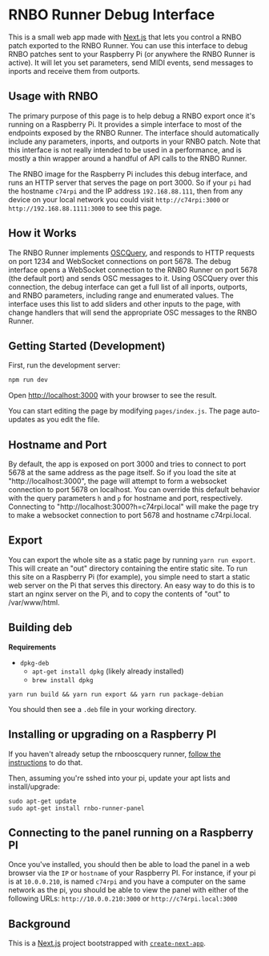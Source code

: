 # RNBO Runner Debug Interface

This is a small web app made with [Next.js](https://nextjs.org/) that lets you control a RNBO patch exported to the RNBO Runner. You can use this interface to debug RNBO patches sent to your Raspberry Pi (or anywhere the RNBO Runner is active). It will let you set parameters, send MIDI events, send messages to inports and receive them from outports.

## Usage with RNBO

The primary purpose of this page is to help debug a RNBO export once it's running on a Raspberry Pi. It provides a simple interface to most of the endpoints exposed by the RNBO Runner. The interface should automatically include any parameters, inports, and outports in your RNBO patch. Note that this interface is not really intended to be used in a performance, and is mostly a thin wrapper around a handful of API calls to the RNBO Runner.

The RNBO image for the Raspberry Pi includes this debug interface, and runs an HTTP server that serves the page on port 3000. So if your `pi` had the hostname `c74rpi` and the IP address `192.168.88.111`, then from any device on your local network you could visit `http://c74rpi:3000` or `http://192.168.88.1111:3000` to see this page.

## How it Works

The RNBO Runner implements [OSCQuery](https://github.com/Vidvox/OSCQueryProposal), and responds to HTTP requests on port 1234 and WebSocket connections on port 5678. The debug interface opens a WebSocket connection to the RNBO Runner on port 5678 (the default port) and sends OSC messages to it. Using OSCQuery over this connection, the debug interface can get a full list of all inports, outports, and RNBO parameters, including range and enumerated values. The interface uses this list to add sliders and other inputs to the page, with change handlers that will send the appropriate OSC messages to the RNBO Runner.

## Getting Started (Development)

First, run the development server:

```bash
npm run dev
```

Open [http://localhost:3000](http://localhost:3000) with your browser to see the result.

You can start editing the page by modifying `pages/index.js`. The page auto-updates as you edit the file.

## Hostname and Port

By default, the app is exposed on port 3000 and tries to connect to port 5678 at the same address as the page itself. So if you load the site at "http://localhost:3000", the page will attempt to form a websocket connection to port 5678 on localhost. You can override this default behavior with the query parameters `h` and `p` for hostname and port, respectively. Connecting to "http://localhost:3000?h=c74rpi.local" will make the page try to make a websocket connection to port 5678 and hostname c74rpi.local.

## Export

You can export the whole site as a static page by running `yarn run export`. This will create an "out" directory containing the entire static site. To run this site on a Raspberry Pi (for example), you simple need to start a static web server on the Pi that serves this directory. An easy way to do this is to start an nginx server on the Pi, and to copy the contents of "out" to /var/www/html.

## Building deb

**Requirements**

* `dpkg-deb`
  * `apt-get install dpkg` (likely already installed)
  * `brew install dpkg`

```shell
yarn run build && yarn run export && yarn run package-debian
```

You should then see a `.deb` file in your working directory.

## Installing or upgrading on a Raspberry PI

If you haven't already setup the rnbooscquery runner, [follow the instructions](https://app.assembla.com/spaces/max/git-7/source/master/examples/RNBOOSCQueryRunner/README-rpi.md)
to do that.

Then, assuming you're sshed into your pi, update your apt lists and install/upgrade:

```shell
sudo apt-get update
sudo apt-get install rnbo-runner-panel
```

## Connecting to the panel running on a Raspberry PI

Once you've installed, you should then be able to load the panel in a web browser via the `IP` or `hostname` of your Raspberry PI.
For instance, if your pi is at `10.0.0.210`, is named `c74rpi` and you have a computer on the same network as the pi,
you should be able to view the panel with either of the following URLs:
`http://10.0.0.210:3000` or `http://c74rpi.local:3000`

## Background

This is a [Next.js](https://nextjs.org/) project bootstrapped with [`create-next-app`](https://github.com/vercel/next.js/tree/canary/packages/create-next-app).
